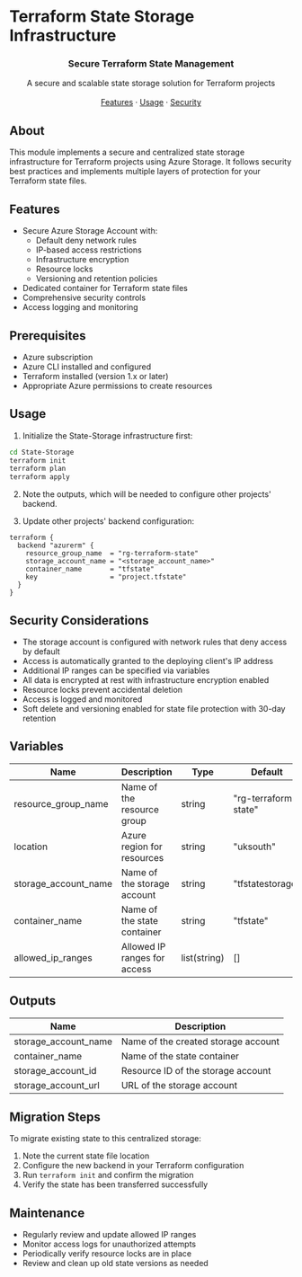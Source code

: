 # Terraform State Storage Infrastructure

<div align="center">
  <h3 align="center">Secure Terraform State Management</h3>

  <p align="center">
    A secure and scalable state storage solution for Terraform projects
    <br />
    <br />
    <a href="#features">Features</a>
    ·
    <a href="#usage">Usage</a>
    ·
    <a href="#security">Security</a>
  </p>
</div>

## About

This module implements a secure and centralized state storage infrastructure for Terraform projects using Azure Storage. It follows security best practices and implements multiple layers of protection for your Terraform state files.

## Features

- Secure Azure Storage Account with:
  - Default deny network rules
  - IP-based access restrictions
  - Infrastructure encryption
  - Resource locks
  - Versioning and retention policies
- Dedicated container for Terraform state files
- Comprehensive security controls
- Access logging and monitoring

## Prerequisites

- Azure subscription
- Azure CLI installed and configured
- Terraform installed (version 1.x or later)
- Appropriate Azure permissions to create resources

## Usage

1. Initialize the State-Storage infrastructure first:

```bash
cd State-Storage
terraform init
terraform plan
terraform apply
```

2. Note the outputs, which will be needed to configure other projects' backend.

3. Update other projects' backend configuration:

```hcl
terraform {
  backend "azurerm" {
    resource_group_name  = "rg-terraform-state"
    storage_account_name = "<storage_account_name>"
    container_name       = "tfstate"
    key                  = "project.tfstate"
  }
}
```

## Security Considerations

- The storage account is configured with network rules that deny access by default
- Access is automatically granted to the deploying client's IP address
- Additional IP ranges can be specified via variables
- All data is encrypted at rest with infrastructure encryption enabled
- Resource locks prevent accidental deletion
- Access is logged and monitored
- Soft delete and versioning enabled for state file protection with 30-day retention

## Variables

| Name | Description | Type | Default |
|------|-------------|------|---------|
| resource_group_name | Name of the resource group | string | "rg-terraform-state" |
| location | Azure region for resources | string | "uksouth" |
| storage_account_name | Name of the storage account | string | "tfstatestorage" |
| container_name | Name of the state container | string | "tfstate" |
| allowed_ip_ranges | Allowed IP ranges for access | list(string) | [] |

## Outputs

| Name | Description |
|------|-------------|
| storage_account_name | Name of the created storage account |
| container_name | Name of the state container |
| storage_account_id | Resource ID of the storage account |
| storage_account_url | URL of the storage account |

## Migration Steps

To migrate existing state to this centralized storage:

1. Note the current state file location
2. Configure the new backend in your Terraform configuration
3. Run `terraform init` and confirm the migration
4. Verify the state has been transferred successfully

## Maintenance

- Regularly review and update allowed IP ranges
- Monitor access logs for unauthorized attempts
- Periodically verify resource locks are in place
- Review and clean up old state versions as needed
